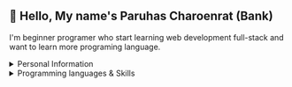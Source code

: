 ## 👋 Hello, My name's Paruhas Charoenrat (Bank)

I'm beginner programer who start learning web development full-stack and want to learn more programing language.

<details>
  <summary>Personal Information</summary>
  <br>
  <p>Name: Paruhas Charoenrat<p>
  <p>Location: Pathum Thani, Thailand.<p>
  <p>Languages:</p>
  <ul>
    <li>Thai (Native)</li>
    <li>English (Intermediate)</li>
    <li>Japanese (Beginner)</li>
  </ul>
</details>

<details>
  <summary>Programming languages & Skills</summary>
  <br>
  <ul>
    <li>HTML, CSS, JavaScript</li>
    <br>
    <li>Front-end Development</li>
    <ul>
      <li>ReactJS</li>
    </ul>
    <br>
    <li>Back-end Development</li>
    <ul>
      <li>NodeJS</li>
      <li>ExpressJS</li>
      <li>Database : MySQL, Sequelize</li>
    </ul>
    <br>
  </ul>
</details>

<!--
**Paruhas/Paruhas** is a ✨ _special_ ✨ repository because its `README.md` (this file) appears on your GitHub profile.

Here are some ideas to get you started:

- 🔭 I’m currently working on ...
- 🌱 I’m currently learning ...
- 👯 I’m looking to collaborate on ...
- 🤔 I’m looking for help with ...
- 💬 Ask me about ...
- 📫 How to reach me: ...
- 😄 Pronouns: ...
- ⚡ Fun fact: ...
-->
